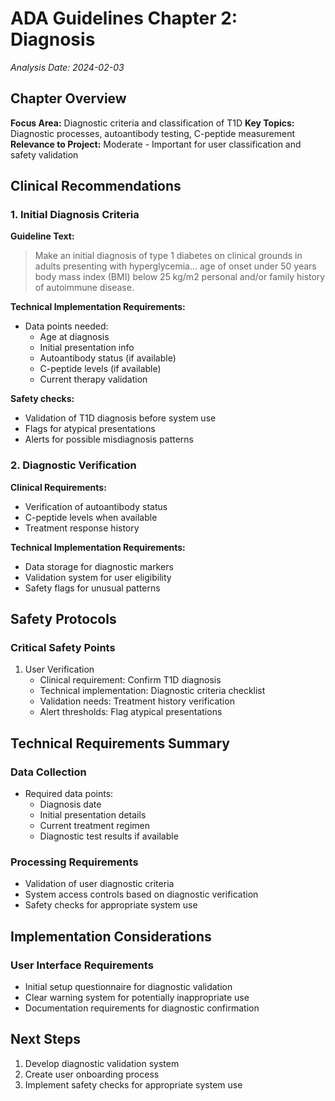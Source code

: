 # ADA Guidelines Chapter 2: Diagnosis
*Analysis Date: 2024-02-03*

## Chapter Overview
**Focus Area:** Diagnostic criteria and classification of T1D
**Key Topics:** Diagnostic processes, autoantibody testing, C-peptide measurement
**Relevance to Project:** Moderate - Important for user classification and safety validation

## Clinical Recommendations
### 1. Initial Diagnosis Criteria
**Guideline Text:**
> Make an initial diagnosis of type 1 diabetes on clinical grounds in adults presenting with hyperglycemia... age of onset under 50 years body mass index (BMI) below 25 kg/m2 personal and/or family history of autoimmune disease.

**Technical Implementation Requirements:**
- Data points needed:
  - Age at diagnosis
  - Initial presentation info
  - Autoantibody status (if available)
  - C-peptide levels (if available)
  - Current therapy validation

**Safety checks:**
- Validation of T1D diagnosis before system use
- Flags for atypical presentations
- Alerts for possible misdiagnosis patterns

### 2. Diagnostic Verification
**Clinical Requirements:**
- Verification of autoantibody status
- C-peptide levels when available
- Treatment response history

**Technical Implementation Requirements:**
- Data storage for diagnostic markers
- Validation system for user eligibility
- Safety flags for unusual patterns

## Safety Protocols
### Critical Safety Points
1. User Verification
   - Clinical requirement: Confirm T1D diagnosis
   - Technical implementation: Diagnostic criteria checklist
   - Validation needs: Treatment history verification
   - Alert thresholds: Flag atypical presentations

## Technical Requirements Summary
### Data Collection
- Required data points:
  - Diagnosis date
  - Initial presentation details
  - Current treatment regimen
  - Diagnostic test results if available

### Processing Requirements
- Validation of user diagnostic criteria
- System access controls based on diagnostic verification
- Safety checks for appropriate system use

## Implementation Considerations
### User Interface Requirements
- Initial setup questionnaire for diagnostic validation
- Clear warning system for potentially inappropriate use
- Documentation requirements for diagnostic confirmation

## Next Steps
1. Develop diagnostic validation system
2. Create user onboarding process
3. Implement safety checks for appropriate system use